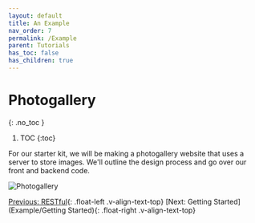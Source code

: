 ```yaml
---
layout: default
title: An Example
nav_order: 7
permalink: /Example
parent: Tutorials
has_toc: false
has_children: true
---
```


# Photogallery
{: .no_toc }

1. TOC
{:toc}

For our starter kit, we will be making a photogallery website that uses a server to store images. We'll outline the design process and go over our front and backend code.

![Photogallery](../source/assets/images/photogallery.jpg)

[Previous: RESTful](Backend/RESTful){: .float-left .v-align-text-top}
[Next: Getting Started](Example/Getting Started){: .float-right .v-align-text-top}
